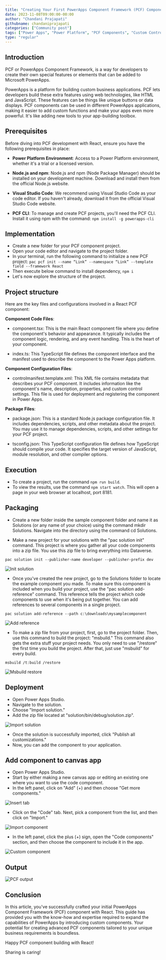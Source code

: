 ```yaml
---
title: "Creating Your First PowerApps Component Framework (PCF) Component with React"
date: 2023-11-08T09:00:00-00:00
author: "Chandani Prajapati"
githubname: chandaniprajapati
categories: ["Community post"]
tags: ["Power Apps", "Power Platform", "PCF Components", "Custom Controls", "React", "PowerApps Component Framework"]
type: "regular"
---
```


## Introduction

PCF or PowerApps Component Framework, is a way for developers to create their own special features or elements that can be added to Microsoft PowerApps.

PowerApps is a platform for building custom business applications. PCF lets developers build these extra features using web technologies, like HTML and JavaScript. These features can be things like unique buttons or data displays. PCF components can be used in different PowerApps applications, making it easier to add custom functions and make your apps even more powerful. It's like adding new tools to your app-building toolbox.

## Prerequisites

Before diving into PCF development with React, ensure you have the following prerequisites in place:

- **Power Platform Environment**: Access to a Power Platform environment, whether it's a trial or a licensed version.

- **Node.js and npm**: Node.js and npm (Node Package Manager) should be installed on your development machine. Download and install them from the official Node.js website.

- **Visual Studio Code**: We recommend using Visual Studio Code as your code editor. If you haven't already, download it from the official Visual Studio Code website.

- **PCF CLI**: To manage and create PCF projects, you'll need the PCF CLI. Install it using npm with the command: ```npm install -g powerapps-cli```

## Implementation

- Create a new folder for your PCF component project.
- Open your code editor and navigate to the project folder.
- In your terminal, run the following command to initialize a new PCF project:
  ```pac pcf init --name “Link” --namespace “Link” --template field --framework React```
- Then execute below command to install dependency, ```npm i```
- Let's now explore the structure of the project.

## Project structure

Here are the key files and configurations involved in a React PCF component:

**Component Code Files**:

- component.tsx: This is the main React component file where you define the component's behavior and appearance. It typically includes the component logic, rendering, and any event handling. This is the heart of your component.

- index.ts: This TypeScript file defines the component interface and the manifest used to describe the component to the Power Apps platform.

**Component Configuration Files**:

- controlmanifest.template.xml: This XML file contains metadata that describes your PCF component. It includes information like the component's name, description, properties, and custom control settings. This file is used for deployment and registering the component in Power Apps.

**Package Files**:

- package.json: This is a standard Node.js package configuration file. It includes dependencies, scripts, and other metadata about the project. You may use it to manage dependencies, scripts, and other settings for your PCF project.

- tsconfig.json: This TypeScript configuration file defines how TypeScript should compile your code. It specifies the target version of JavaScript, module resolution, and other compiler options.

## Execution

- To create a project, run the command ```npm run build```.
- To view the results, use the command ```npm start watch```. This will open a page in your web browser at localhost, port 8181.


## Packaging

- Create a new folder inside the sample component folder and name it as Solutions (or any name of your choice) using the command mkdir Solutions. Navigate into the directory using the command cd Solutions.

- Make a new project for your solutions with the "pac solution init" command. This project is where you gather all your code components into a zip file. You use this zip file to bring everything into Dataverse.

```pac solution init --publisher-name developer --publisher-prefix dev```

![Init solution](images/init-solution.png)

- Once you've created the new project, go to the Solutions folder to locate the example component you made. To make sure this component is included when you build your project, use the "pac solution add-reference" command. This reference tells the project which code components to use when it's being put together. You can add references to several components in a single project.

```pac solution add-reference --path c:\downloads\mysamplecomponent```

![Add reference](images/add-reference.png)

- To make a zip file from your project, first, go to the project folder. Then, use this command to build the project: "msbuild." This command also gets the extra stuff your project needs. You only need to use "/restore" the first time you build the project. After that, just use "msbuild" for every build.

```msbuild /t:build /restore```

![Msbuild restore](images/restore-solution.png)

## Deployment

- Open Power Apps Studio.
- Navigate to the solution.
- Choose "Import solution."
- Add the zip file located at "solution/bin/debug/solution.zip".

![Import solution](images/import-btn.png)

- Once the solution is successfully imported, click "Publish all customizations."
- Now, you can add the component to your application.

## Add component to canvas app

- Open Power Apps Studio.
- Start by either making a new canvas app or editing an existing one where you want to use the code component.
- In the left panel, click on "Add" (+) and then choose "Get more components."

![Insert tab](images/insert-tab.png)

- Click on the "Code" tab. Next, pick a component from the list, and then click on "Import."

![Import component](images/import-component.png)

- In the left panel, click the plus (+) sign, open the "Code components" section, and then choose the component to include it in the app.

![Custom component](images/custom-component.png)

## Output

![PCF output](images/pcf-output.png)

## Conclusion
In this article, you've successfully crafted your initial PowerApps Component Framework (PCF) component with React. This guide has provided you with the know-how and expertise required to expand the capabilities of PowerApps by introducing custom components. Your potential for creating advanced PCF components tailored to your unique business requirements is boundless.

Happy PCF component building with React!

Sharing is caring!
